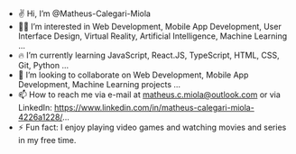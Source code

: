 - ✌️ Hi, I’m @Matheus-Calegari-Miola
- 👨‍💻 I’m interested in Web Development, Mobile App Development, User Interface Design, Virtual Reality, Artificial Intelligence, Machine Learning ...
- 🔥 I’m currently learning JavaScript, React.JS, TypeScript, HTML, CSS, Git, Python ...
- 🤝 I’m looking to collaborate on Web Development, Mobile App Development, Machine Learning projects ...
- 📫 How to reach me via e-mail at matheus.c.miola@outlook.com or via LinkedIn: https://www.linkedin.com/in/matheus-calegari-miola-4226a1228/...
- ⚡ Fun fact: I enjoy playing video games and watching movies and series in my free time.
  
<!---
Matheus-Calegari-Miola/Matheus-Calegari-Miola is a ✨ special ✨ repository because its `README.md` (this file) appears on your GitHub profile.
You can click the Preview link to take a look at your changes.
--->

